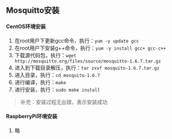 ## Mosquitto安装

#### CentOS环境安装
1. 在root用户下更新gcc命令，执行：`yum -y update gcc`
2. 在root用户下安装g++命令，执行：`yum -y install gcc+ gcc-c++`
3. 下载源代码包，执行：`wget http://mosquitto.org/files/source/mosquitto-1.6.7.tar.gz`
4. 进入到下载目录解压，执行：`tar zxvf mosquito-1.6.7.tar.gz`
5. 进入目录，执行：`cd mosquito-1.6.7`
6. 进行编译，执行：`make`
7. 进行安装，执行：`sudo make install`
> 补充：安装过程无出错，表示安装成功


#### RaspberryPi环境安装
1. 略


